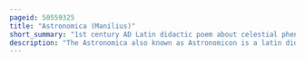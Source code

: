 ```yaml
---
pageid: 50559325
title: "Astronomica (Manilius)"
short_summary: "1st century AD Latin didactic poem about celestial phenomena"
description: "The Astronomica also known as Astronomicon is a latin didactic Poem about celestial Phenomena written in Hexameters and divided into five Books. The Astronomica was written C. Ad 30–40 by a Roman Poet whose Name was likely Marcus Manilius ; little is known of Manilius, and although there is Evidence that the Astronomica was probably read by many other Roman Writers, no surviving Works explicitly quote him."
---
```

